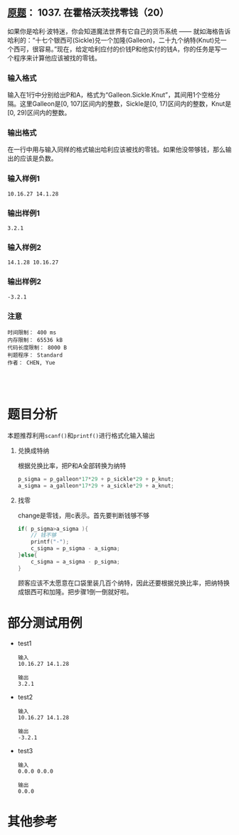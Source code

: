 ##	[原题](https://www.patest.cn/contests/pat-b-practise/1037)： 1037. 在霍格沃茨找零钱（20）

如果你是哈利·波特迷，你会知道魔法世界有它自己的货币系统 —— 就如海格告诉哈利的：“十七个银西可(Sickle)兑一个加隆(Galleon)，二十九个纳特(Knut)兑一个西可，很容易。”现在，给定哈利应付的价钱P和他实付的钱A，你的任务是写一个程序来计算他应该被找的零钱。

###	输入格式

输入在1行中分别给出P和A，格式为“Galleon.Sickle.Knut”，其间用1个空格分隔。这里Galleon是[0, 107]区间内的整数，Sickle是[0, 17)区间内的整数，Knut是[0, 29)区间内的整数。

###	输出格式

在一行中用与输入同样的格式输出哈利应该被找的零钱。如果他没带够钱，那么输出的应该是负数。

###	输入样例1

	10.16.27 14.1.28

###	输出样例1

	3.2.1

###	输入样例2

	14.1.28 10.16.27

###	输出样例2

	-3.2.1

###	注意

	时间限制： 400 ms
	内存限制： 65536 kB
	代码长度限制： 8000 B
	判题程序： Standard
	作者： CHEN, Yue

<br/><br/>

#	题目分析

本题推荐利用`scanf()`和`printf()`进行格式化输入输出

1.	兑换成特纳

	根据兑换比率，把P和A全部转换为纳特

	```cpp
	p_sigma = p_galleon*17*29 + p_sickle*29 + p_knut;
	a_sigma = a_galleon*17*29 + a_sickle*29 + a_knut;
	```

2.	找零

	change是零钱，用c表示。首先要判断钱够不够

	```cpp
	if( p_sigma>a_sigma ){
		// 钱不够		
		printf("-");
		c_sigma = p_sigma - a_sigma;
	}else{
		c_sigma = a_sigma - p_sigma;
	}
	```

	顾客应该不太愿意在口袋里装几百个纳特，因此还要根据兑换比率，把纳特换成银西可和加隆。把步骤1倒一倒就好啦。
	
#	部分测试用例

*	test1

		输入
		10.16.27 14.1.28

		输出
		3.2.1

*	test2

		输入
		10.16.27 14.1.28

		输出
		-3.2.1

*	test3

		输入
		0.0.0 0.0.0

		输出
		0.0.0

#	其他参考


